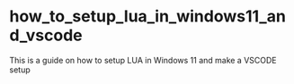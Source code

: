 # how_to_setup_lua_in_windows11_and_vscode
This is a guide on how to setup LUA in Windows 11 and make a VSCODE setup
